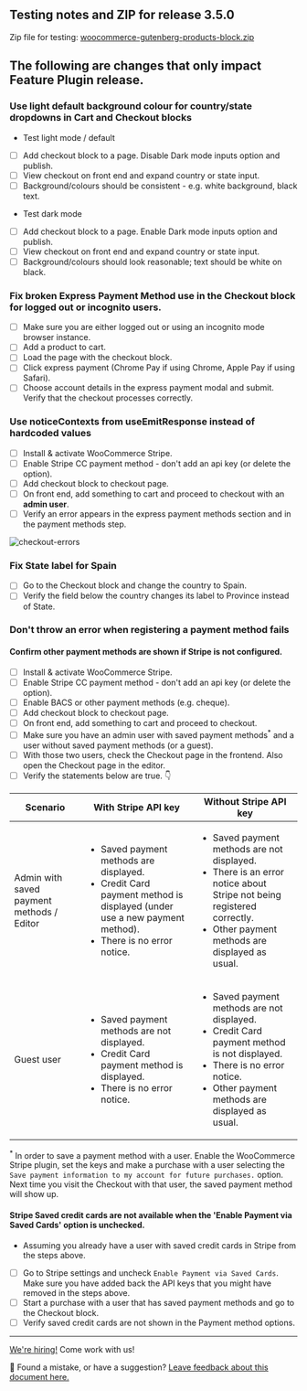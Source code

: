 ## Testing notes and ZIP for release 3.5.0

Zip file for testing: [woocommerce-gutenberg-products-block.zip](https://github.com/woocommerce/woocommerce-gutenberg-products-block/files/5298708/woocommerce-gutenberg-products-block.zip)

## The following are changes that only impact Feature Plugin release.

### Use light default background colour for country/state dropdowns in Cart and Checkout blocks

-   Test light mode / default
-   [ ] Add checkout block to a page. Disable Dark mode inputs option and publish.
-   [ ] View checkout on front end and expand country or state input.
-   [ ] Background/colours should be consistent - e.g. white background, black text.

-   Test dark mode
-   [ ] Add checkout block to a page. Enable Dark mode inputs option and publish.
-   [ ] View checkout on front end and expand country or state input.
-   [ ] Background/colours should look reasonable; text should be white on black.

### Fix broken Express Payment Method use in the Checkout block for logged out or incognito users.

-   [ ] Make sure you are either logged out or using an incognito mode browser instance.
-   [ ] Add a product to cart.
-   [ ] Load the page with the checkout block.
-   [ ] Click express payment (Chrome Pay if using Chrome, Apple Pay if using Safari).
-   [ ] Choose account details in the express payment modal and submit. Verify that the checkout processes correctly.

### Use noticeContexts from useEmitResponse instead of hardcoded values

-   [ ] Install & activate WooCommerce Stripe.
-   [ ] Enable Stripe CC payment method - don't add an api key (or delete the option).
-   [ ] Add checkout block to checkout page.
-   [ ] On front end, add something to cart and proceed to checkout with an **admin user**.
-   [ ] Verify an error appears in the express payment methods section and in the payment methods step.

![checkout-errors](https://user-images.githubusercontent.com/3616980/93592030-b803b600-f9b1-11ea-976e-70c7b594f474.png)

### Fix State label for Spain

-   [ ] Go to the Checkout block and change the country to Spain.
-   [ ] Verify the field below the country changes its label to Province instead of State.

### Don't throw an error when registering a payment method fails

#### Confirm other payment methods are shown if Stripe is not configured.

-   [ ] Install & activate WooCommerce Stripe.
-   [ ] Enable Stripe CC payment method - don't add an api key (or delete the option).
-   [ ] Enable BACS or other payment methods (e.g. cheque).
-   [ ] Add checkout block to checkout page.
-   [ ] On front end, add something to cart and proceed to checkout.
-   [ ] Make sure you have an admin user with saved payment methods<sup>\*</sup> and a user without saved payment methods (or a guest).
-   [ ] With those two users, check the Checkout page in the frontend. Also open the Checkout page in the editor.
-   [ ] Verify the statements below are true. 👇

| Scenario                                  | With Stripe API key                                                                                                                                                        | Without Stripe API key                                                                                                                                                                                  |
| ----------------------------------------- | -------------------------------------------------------------------------------------------------------------------------------------------------------------------------- | ------------------------------------------------------------------------------------------------------------------------------------------------------------------------------------------------------- |
| Admin with saved payment methods / Editor | <ul><li>Saved payment methods are displayed.</li><li>Credit Card payment method is displayed (under use a new payment method).</li><li>There is no error notice.</li></ul> | <ul><li>Saved payment methods are not displayed.</li><li>There is an error notice about Stripe not being registered correctly.</li><li>Other payment methods are displayed as usual.</li></ul>          |
| Guest user                                | <ul><li>Saved payment methods are not displayed.</li><li>Credit Card payment method is displayed.</li><li>There is no error notice.</li></ul>                              | <ul><li>Saved payment methods are not displayed.</li><li>Credit Card payment method is not displayed.</li><li>There is no error notice.</li><li>Other payment methods are displayed as usual.</li></ul> |

<sup>\*</sup> In order to save a payment method with a user. Enable the WooCommerce Stripe plugin, set the keys and make a purchase with a user selecting the `Save payment information to my account for future purchases.` option. Next time you visit the Checkout with that user, the saved payment method will show up.

#### Stripe Saved credit cards are not available when the 'Enable Payment via Saved Cards' option is unchecked.

-   Assuming you already have a user with saved credit cards in Stripe from the steps above.
-   [ ] Go to Stripe settings and uncheck `Enable Payment via Saved Cards`. Make sure you have added back the API keys that you might have removed in the steps above.
-   [ ] Start a purchase with a user that has saved payment methods and go to the Checkout block.
-   [ ] Verify saved credit cards are not shown in the Payment method options.
<!-- FEEDBACK -->

---

[We're hiring!](https://woocommerce.com/careers/) Come work with us!

🐞 Found a mistake, or have a suggestion? [Leave feedback about this document here.](https://github.com/woocommerce/woocommerce-gutenberg-products-block/issues/new?assignees=&labels=type%3A+documentation&template=--doc-feedback.md&title=Feedback%20on%20./docs/testing/releases/350.md)

<!-- /FEEDBACK -->

